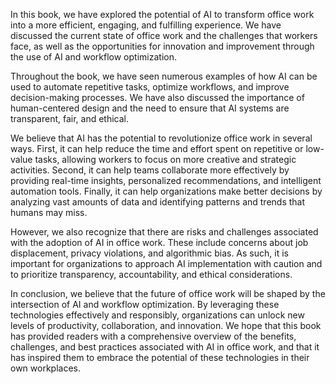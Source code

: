 
In this book, we have explored the potential of AI to transform office work into a more efficient, engaging, and fulfilling experience. We have discussed the current state of office work and the challenges that workers face, as well as the opportunities for innovation and improvement through the use of AI and workflow optimization.

Throughout the book, we have seen numerous examples of how AI can be used to automate repetitive tasks, optimize workflows, and improve decision-making processes. We have also discussed the importance of human-centered design and the need to ensure that AI systems are transparent, fair, and ethical.

We believe that AI has the potential to revolutionize office work in several ways. First, it can help reduce the time and effort spent on repetitive or low-value tasks, allowing workers to focus on more creative and strategic activities. Second, it can help teams collaborate more effectively by providing real-time insights, personalized recommendations, and intelligent automation tools. Finally, it can help organizations make better decisions by analyzing vast amounts of data and identifying patterns and trends that humans may miss.

However, we also recognize that there are risks and challenges associated with the adoption of AI in office work. These include concerns about job displacement, privacy violations, and algorithmic bias. As such, it is important for organizations to approach AI implementation with caution and to prioritize transparency, accountability, and ethical considerations.

In conclusion, we believe that the future of office work will be shaped by the intersection of AI and workflow optimization. By leveraging these technologies effectively and responsibly, organizations can unlock new levels of productivity, collaboration, and innovation. We hope that this book has provided readers with a comprehensive overview of the benefits, challenges, and best practices associated with AI in office work, and that it has inspired them to embrace the potential of these technologies in their own workplaces.
